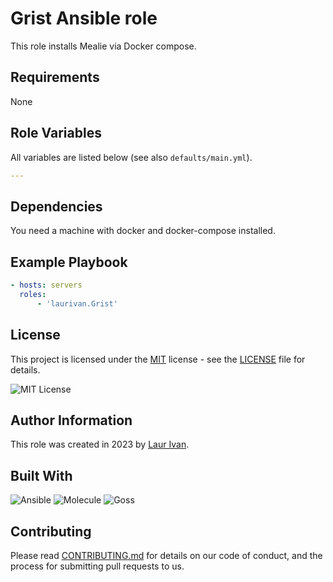 # Grist Ansible role

This role installs Mealie via Docker compose.

## Requirements

None

## Role Variables

All variables are listed below (see also `defaults/main.yml`).

```yml
---
```

## Dependencies

You need a machine with docker and docker-compose installed.

## Example Playbook

```yml
- hosts: servers
  roles:
      - 'laurivan.Grist'
```

## License

This project is licensed under the [MIT](https://opensource.org/licenses/MIT) license - see the [LICENSE](LICENSE) file for details.

![MIT License](https://img.shields.io/badge/license-MIT%20License-brightgreen)

## Author Information

This role was created in 2023 by [Laur Ivan](https://www.laurivan.com).

## Built With

![Ansible](https://img.shields.io/badge/ansible-5.2.0-green.svg)
![Molecule](https://img.shields.io/badge/molecule-3.4.0-green.svg)
![Goss](https://img.shields.io/badge/goss-0.3.16-green.svg)

## Contributing

Please read [CONTRIBUTING.md](CONTRIBUTING.md) for details on our code of conduct, and the process for submitting pull requests to us.
